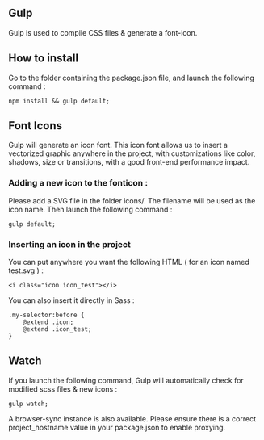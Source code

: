 ## Gulp

Gulp is used to compile CSS files & generate a font-icon.

## How to install

Go to the folder containing the package.json file, and launch the following command :

`npm install && gulp default;`

## Font Icons

Gulp will generate an icon font. This icon font allows us to insert a vectorized graphic anywhere in the project, with customizations like color, shadows, size or transitions, with a good front-end performance impact.

### Adding a new icon to the fonticon :

Please add a SVG file in the folder icons/. The filename will be used as the icon name. Then launch the following command :

`gulp default;`

### Inserting an icon in the project

You can put anywhere you want the following HTML ( for an icon named test.svg ) :

`<i class="icon icon_test"></i>`

You can also insert it directly in Sass :

```
.my-selector:before {
    @extend .icon;
    @extend .icon_test;
}
 ```

## Watch

If you launch the following command, Gulp will automatically check for modified scss files & new icons :

`gulp watch;`

A browser-sync instance is also available. Please ensure there is a correct project_hostname value in your package.json to enable proxying.
